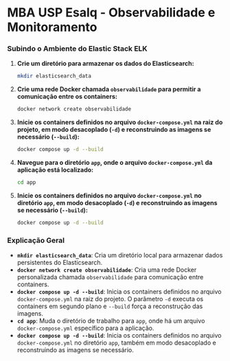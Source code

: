 # MBA USP Esalq - Observabilidade e Monitoramento

### Subindo o Ambiente do Elastic Stack ELK

1. **Crie um diretório para armazenar os dados do Elasticsearch:**

   ```bash
   mkdir elasticsearch_data
   ```

2. **Crie uma rede Docker chamada `observabilidade` para permitir a comunicação entre os containers:**

   ```bash
   docker network create observabilidade
   ```

3. **Inicie os containers definidos no arquivo `docker-compose.yml` na raiz do projeto, em modo desacoplado (`-d`) e reconstruindo as imagens se necessário (`--build`):**

   ```bash
   docker compose up -d --build
   ```

4. **Navegue para o diretório `app`, onde o arquivo `docker-compose.yml` da aplicação está localizado:**

   ```bash
   cd app
   ```

5. **Inicie os containers definidos no arquivo `docker-compose.yml` no diretório `app`, em modo desacoplado (`-d`) e reconstruindo as imagens se necessário (`--build`):**

   ```bash
   docker compose up -d --build
   ```

### Explicação Geral

- **`mkdir elasticsearch_data`**: Cria um diretório local para armazenar dados persistentes do Elasticsearch.
- **`docker network create observabilidade`**: Cria uma rede Docker personalizada chamada `observabilidade` para comunicação entre containers.
- **`docker compose up -d --build`**: Inicia os containers definidos no arquivo `docker-compose.yml` na raiz do projeto. O parâmetro `-d` executa os containers em segundo plano e `--build` força a reconstrução das imagens.
- **`cd app`**: Muda o diretório de trabalho para `app`, onde há um arquivo `docker-compose.yml` específico para a aplicação.
- **`docker compose up -d --build`**: Inicia os containers definidos no arquivo `docker-compose.yml` no diretório `app`, também em modo desacoplado e reconstruindo as imagens se necessário.
